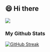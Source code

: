 
<h2>😄 Hi there </h2>

![](https://komarev.com/ghpvc/?username=AMG22075&style=for-the-badge)

### My Github Stats

[![GitHub Streak](https://streak-stats.demolab.com?user=AMG22075&theme=tokyonight_duo)](https://git.io/streak-stats)



<!--
**AMG22075/AMG22075** is a ✨ _special_ ✨ repository because its `README.md` (this file) appears on your GitHub profile.

Here are some ideas to get you started:

- 🔭 I’m currently working on ...
- 🌱 I’m currently learning ...
- 👯 I’m looking to collaborate on ...
- 🤔 I’m looking for help with ...
- 💬 Ask me about ...
- 📫 How to reach me: ...
- 😄 Pronouns: ...
- ⚡ Fun fact: ...
-->
